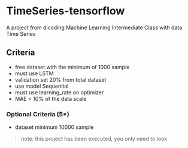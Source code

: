# TimeSeries-tensorflow
A project from dicoding Machine Learning Intermediate Class with data Time Series

## Criteria
- free dataset with the minimum of 1000 sample
- must use LSTM
- validation set 20% from total dataset
- use model Sequential
- must use learning_rate on optimizer
- MAE < 10% of the data scale
### Optional Criteria (5*)
- dataset minimum 10000 sample

> note: this project has been executed, you only need to look

